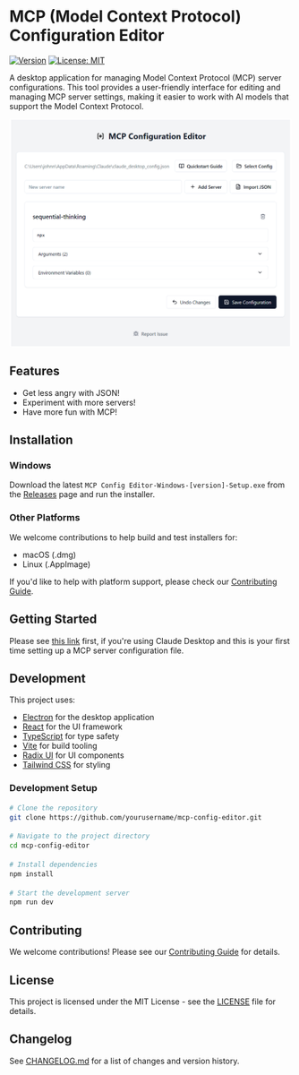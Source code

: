 # MCP (Model Context Protocol) Configuration Editor

[![Version](https://img.shields.io/badge/version-0.1.0-blue.svg)](CHANGELOG.md)
[![License: MIT](https://img.shields.io/badge/License-MIT-yellow.svg)](LICENSE)

A desktop application for managing Model Context Protocol (MCP) server configurations. This tool provides a user-friendly interface for editing and managing MCP server settings, making it easier to work with AI models that support the Model Context Protocol.

![MCP Config Editor Screenshot](docs/assets/screenshots/mcp_config_editor_screenshot.PNG)

## Features

- Get less angry with JSON!
- Experiment with more servers!
- Have more fun with MCP!

## Installation

### Windows
Download the latest `MCP Config Editor-Windows-[version]-Setup.exe` from the [Releases](../../releases) page and run the installer.

### Other Platforms
We welcome contributions to help build and test installers for:
- macOS (.dmg)
- Linux (.AppImage)

If you'd like to help with platform support, please check our [Contributing Guide](CONTRIBUTING.md).

## Getting Started

Please see [this link](https://modelcontextprotocol.io/quickstart/user) first, if you're using Claude Desktop and this is your first time setting up a MCP server configuration file.

## Development

This project uses:
- [Electron](https://www.electronjs.org/) for the desktop application
- [React](https://reactjs.org/) for the UI framework
- [TypeScript](https://www.typescriptlang.org/) for type safety
- [Vite](https://vitejs.dev/) for build tooling
- [Radix UI](https://www.radix-ui.com/) for UI components
- [Tailwind CSS](https://tailwindcss.com/) for styling

### Development Setup
```bash
# Clone the repository
git clone https://github.com/yourusername/mcp-config-editor.git

# Navigate to the project directory
cd mcp-config-editor

# Install dependencies
npm install

# Start the development server
npm run dev
```

## Contributing

We welcome contributions! Please see our [Contributing Guide](CONTRIBUTING.md) for details.

## License

This project is licensed under the MIT License - see the [LICENSE](LICENSE) file for details.

## Changelog

See [CHANGELOG.md](CHANGELOG.md) for a list of changes and version history.
